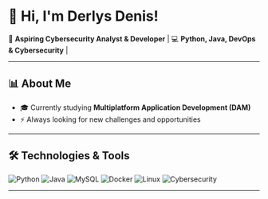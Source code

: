 # 👋 Hi, I'm Derlys Denis!  

🎯 **Aspiring Cybersecurity Analyst & Developer** | 💻 **Python, Java, DevOps & Cybersecurity** | 

---

## 📊 **About Me**
- 🎓 Currently studying **Multiplatform Application Development (DAM)**
- ⚡ Always looking for new challenges and opportunities

---

## 🛠️ **Technologies & Tools**
![Python](https://img.shields.io/badge/-Python-3776AB?style=flat&logo=python&logoColor=white)
![Java](https://img.shields.io/badge/-Java-007396?style=flat&logo=java&logoColor=white)
![MySQL](https://img.shields.io/badge/-MySQL-4479A1?style=flat&logo=mysql&logoColor=white)
![Docker](https://img.shields.io/badge/-Docker-2496ED?style=flat&logo=docker&logoColor=white)
![Linux](https://img.shields.io/badge/-Linux-FCC624?style=flat&logo=linux&logoColor=black)
![Cybersecurity](https://img.shields.io/badge/-Cybersecurity-FF0000?style=flat&logo=security&logoColor=white)

---



<!--
**dondenisray/dondenisray** is a ✨ _special_ ✨ repository because its `README.md` (this file) appears on your GitHub profile.

Here are some ideas to get you started:

- 🔭 I’m currently working on ...
- 🌱 I’m currently learning ...
- 👯 I’m looking to collaborate on ...
- 🤔 I’m looking for help with ...
- 💬 Ask me about ...
- 📫 How to reach me: ...
- 😄 Pronouns: ...
- ⚡ Fun fact: ...
-->
